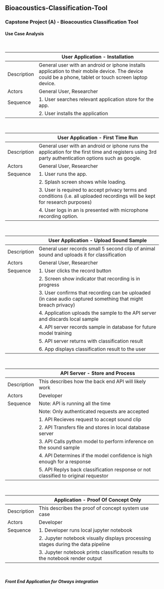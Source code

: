 ## Bioacoustics-Classification-Tool

### Capstone Project (A) - Bioacoustics Classification Tool

#### Use Case Analysis

<br>

|       | <strong>User Application - Installation</strong> |
| ----------- | ----------- |
| Description   | General user with an android or iphone installs application to their mobile device.  The device could be a phone, tablet or touch screen laptop device.     
| Actors | General User, Researcher |
| Sequence | 1. User searches relevant application store for the app. |
| |2. User installs the application |

<br>

|       | <strong>User Application - First Time Run</strong> |
| ----------- | ----------- |
| Description   | General user with an android or iphone runs the application for the first time and registers using 3rd party authentication options such as google.
| Actors | General User, Researcher |
| Sequence | 1. User runs the app. |
| |2. Splash screen shows while loading. |
| |3. User is required to accept privacy terms and conditions (i.e. all uploaded recordings will be kept for research purposes) |
| |4. User logs in an is presented with microphone recording option. |

<br>

|       | <strong>User Application - Upload Sound Sample</strong> |
| ----------- | ----------- |
| Description   | General user records small 5 second clip of animal sound and uploads it for classification
| Actors | General User, Researcher |
| Sequence | 1. User clicks the record button |
| |2. Screen show indicator that recording is in progress |
| |3. User confirms that recording can be uploaded (in case audio captured something that might breach privacy)|
| |4. Application uploads the sample to the API server and discards local sample |
| |4. API server records sample in database for future model training |
| |5. API server returns with classification result |
| |6. App displays classification result to the user |

<br>

|       | <strong>API Server - Store and Process </strong>  |
| ----------- | ----------- |
| Description   | This describes how the back end API will likely work    
| Actors | Developer|
| Sequence | Note: API is running all the time |
| | Note: Only authenticated requests are accepted |
| | 1. API Recieves request to accept sound clip |
| | 2. API Transfers file and stores in local database server |
| | 3. API Calls python model to perform inference on the sound sample |
| | 4. API Determines if the model confidence is high enough for a response |
| | 5. API Replys back classification response or not classified to original requestor |

<br>

|       | <strong>Application - Proof Of Concept Only</strong>  |
| ----------- | ----------- |
| Description   | This describes the proof of concept system use case     
| Actors | Developer|
| Sequence | 1. Developer runs local jupyter notebook |
| | 2. Jupyter notebook visually displays processing stages during the data pipeline |
| | 3. Jupyter notebook prints classification results to the notebook render output |

<br>

##### Front End Application for Otways integration

